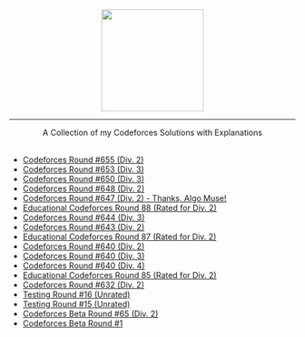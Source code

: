 <div align="center">
    <a href="https://codeforces.com/profile/wingkwong/">
        <img height=180 src="https://user-images.githubusercontent.com/35857179/81492331-4ca22d00-92c9-11ea-9c58-fb5bb657c00b.png">
    </a>
    <hr>
    A Collection of my Codeforces Solutions with Explanations
</div>

<br/>

- [Codeforces Round #655 (Div. 2)](https://github.com/wingkwong/codeforces/blob/master/contests/1372)
- [Codeforces Round #653 (Div. 3)](https://github.com/wingkwong/codeforces/blob/master/contests/1374)
- [Codeforces Round #650 (Div. 3)](https://github.com/wingkwong/codeforces/blob/master/contests/1367)
- [Codeforces Round #648 (Div. 2)](https://github.com/wingkwong/codeforces/blob/master/contests/1365)
- [Codeforces Round #647 (Div. 2) - Thanks, Algo Muse!](https://github.com/wingkwong/codeforces/blob/master/contests/1362)
- [Educational Codeforces Round 88 (Rated for Div. 2)](https://github.com/wingkwong/codeforces/blob/master/contests/1359)
- [Codeforces Round #644 (Div. 3)](https://github.com/wingkwong/codeforces/blob/master/contests/1360)
- [Codeforces Round #643 (Div. 2)](https://github.com/wingkwong/codeforces/blob/master/contests/1355)
- [Educational Codeforces Round 87 (Rated for Div. 2)](https://github.com/wingkwong/codeforces/blob/master/contests/1354)
- [Codeforces Round #640 (Div. 2)](https://github.com/wingkwong/codeforces/blob/master/contests/1350)
- [Codeforces Round #640 (Div. 3)](https://github.com/wingkwong/codeforces/blob/master/contests/1353)
- [Codeforces Round #640 (Div. 4)](https://github.com/wingkwong/codeforces/blob/master/contests/1352)
- [Educational Codeforces Round 85 (Rated for Div. 2)](https://github.com/wingkwong/codeforces/blob/master/contests/1334)
- [Codeforces Round #632 (Div. 2)](https://github.com/wingkwong/codeforces/blob/master/contests/1333)
- [Testing Round #16 (Unrated)](https://github.com/wingkwong/codeforces/blob/master/contests/1351)
- [Testing Round #15 (Unrated)](https://github.com/wingkwong/codeforces/blob/master/contests/1177)
- [Codeforces Beta Round #65 (Div. 2)](https://github.com/wingkwong/codeforces/blob/master/contests/71)
- [Codeforces Beta Round #1](https://github.com/wingkwong/codeforces/blob/master/contests/1)
